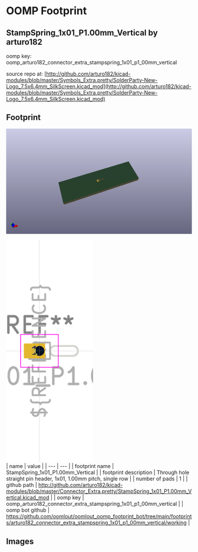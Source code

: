 # OOMP Footprint  
## StampSpring_1x01_P1.00mm_Vertical  by arturo182  
  
oomp key: oomp_arturo182_connector_extra_stampspring_1x01_p1_00mm_vertical  
  
source repo at: [http://github.com/arturo182/kicad-modules/blob/master/Symbols_Extra.pretty/SolderParty-New-Logo_7.5x6.4mm_SilkScreen.kicad_mod](http://github.com/arturo182/kicad-modules/blob/master/Symbols_Extra.pretty/SolderParty-New-Logo_7.5x6.4mm_SilkScreen.kicad_mod)  
## Footprint  
  
[![working_kicad_pcb_3d.png](working_kicad_pcb_3d_600.png)](working_kicad_pcb_3d.png)  
  
[![working.png](working_600.png)](working.png)  
| name | value | 
| --- | --- | 
| footprint name | StampSpring_1x01_P1.00mm_Vertical | 
| footprint description | Through hole straight pin header, 1x01, 1.00mm pitch, single row | 
| number of pads | 1 | 
| github path | http://github.com/arturo182/kicad-modules/blob/master/Connector_Extra.pretty/StampSpring_1x01_P1.00mm_Vertical.kicad_mod | 
| oomp key | oomp_arturo182_connector_extra_stampspring_1x01_p1_00mm_vertical | 
| oomp bot github | https://github.com/oomlout/oomlout_oomp_footprint_bot/tree/main/footprints/arturo182_connector_extra_stampspring_1x01_p1_00mm_vertical/working | 
## Images  
